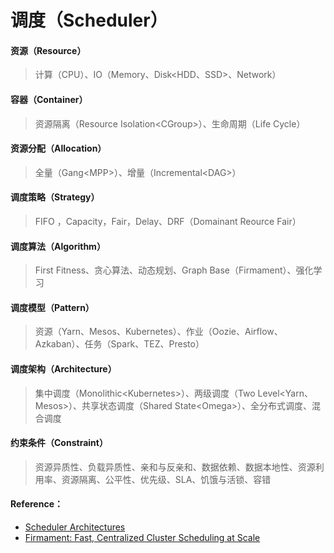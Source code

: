 # 调度（Scheduler）

#### 资源（Resource）

> 计算（CPU）、IO（Memory、Disk&lt;HDD、SSD&gt;、Network）

#### 容器（Container）

> 资源隔离（Resource Isolation&lt;CGroup&gt;）、生命周期（Life Cycle）

#### 资源分配（Allocation）

> 全量（Gang&lt;MPP&gt;）、增量（Incremental&lt;DAG&gt;）

#### 调度策略（Strategy）

> FIFO ，Capacity，Fair，Delay、DRF（Domainant Reource Fair）

#### 调度算法（Algorithm）

> First Fitness、贪心算法、动态规划、Graph Base（Firmament）、强化学习

#### 调度模型（Pattern）

> 资源（Yarn、Mesos、Kubernetes）、作业（Oozie、Airflow、Azkaban）、任务（Spark、TEZ、Presto）

#### 调度架构（Architecture）

> 集中调度（Monolithic&lt;Kubernetes&gt;）、两级调度（Two Level&lt;Yarn、Mesos&gt;）、共享状态调度（Shared State&lt;Omega&gt;）、全分布式调度、混合调度

#### 约束条件（Constraint）

> 资源异质性、负载异质性、亲和与反亲和、数据依赖、数据本地性、资源利用率、资源隔离、公平性、优先级、SLA、饥饿与活锁、容错



#### Reference：

* [Scheduler Architectures](http://www.firmament.io/blog/scheduler-architectures.html)
* [Firmament: Fast, Centralized Cluster Scheduling at Scale](https://www.usenix.org/conference/osdi16/technical-sessions/presentation/gog)



